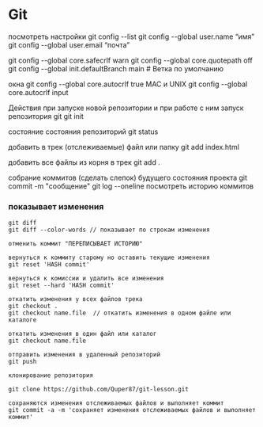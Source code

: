 # Git
посмотреть настройки
git config --list
git config --global user.name “имя”
git config --global user.email “почта”

git config --global core.safecrlf warn
git config --global core.quotepath off
git config --global init.defaultBranch main # Ветка по умолчанию

окна
git config --global core.autocrlf true
MAC и UNIX
git config --global core.autocrlf input

Действия при запуске новой репозитории и при работе с ним
запуск репозитория git
git init

состояние состояния репозиторий
git status

добавить в трек (отслеживаемые) файл или папку
git add index.html

добавить все файлы из корня в трек
git add .

собрание коммитов (сделать слепок) будущего состояния проекта
git commit -m "сообщение"
git log --oneline  посмотреть историю коммитов

### показывает изменения
```shell
git diff
git diff --color-words // показывает по строкам изменения

отменить коммит "ПЕРЕПИСЫВАЕТ ИСТОРИЮ"

вернуться к коммиту старому но оставить текущие изменения
git reset 'HASH commit'

вернуться к комиссии и удалить все изменения
git reset --hard 'HASH commit'

откатить изменения у всех файлов трека
git checkout .  
git checkout name.file  // откатить изменения в одном файле или каталоге

откатить изменения в один файл или каталог
git checkout name.file

отправить изменения в удаленный репозиторий
git push 

клонирование репозитория

git clone https://github.com/Quper87/git-lesson.git

сохраняются изменения отслеживаемых файлов и выполняет коммит
git commit -a -m 'сохраняет изменения отслеживаемых файлов и выполняет коммит'

